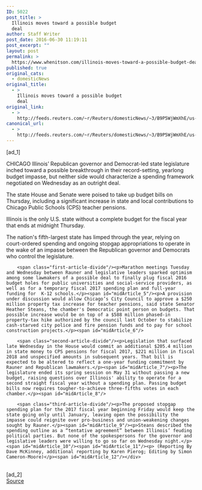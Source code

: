 ```yaml
---
ID: 5022
post_title: >
  Illinois moves toward a possible budget
  deal
author: Staff Writer
post_date: 2016-06-30 11:19:11
post_excerpt: ""
layout: post
permalink: >
  https://www.whenitson.com/illinois-moves-toward-a-possible-budget-deal/
published: true
original_cats:
  - domesticNews
original_title:
  - >
    Illinois moves toward a possible budget
    deal
original_link:
  - >
    http://feeds.reuters.com/~r/Reuters/domesticNews/~3/B9P5WjWmXhE/us-illinois-budget-idUSKCN0ZG16N
canonical_url:
  - >
    http://feeds.reuters.com/~r/Reuters/domesticNews/~3/B9P5WjWmXhE/us-illinois-budget-idUSKCN0ZG16N
---
```

 [ad_1]
<br><div id="articleText">
<span id="midArticle_start"/>

<span id="midArticle_0"/><span class="focusParagraph" readability="6"><p><span class="articleLocation">CHICAGO</span> Illinois’ Republican governor and Democrat-led state legislature inched toward a possible breakthrough in their record-setting, yearlong budget impasse, but neither side would characterize a spending framework negotiated on Wednesday as an outright deal.</p></span><span id="midArticle_1"/><p>The state House and Senate were poised to take up budget bills on Thursday, including a significant increase in state and local contributions to Chicago Public Schools (CPS) teacher pensions. </p><span id="midArticle_2"/><p>Illinois is the only U.S. state without a complete budget for the fiscal year that ends at midnight Thursday.</p><span id="midArticle_3"/><p>The nation's fifth-largest state has limped through the year, relying on court-ordered spending and ongoing stopgap appropriations to operate in the wake of an impasse between the Republican governor and Democrats who control the legislature.</p><span id="midArticle_4"/>
        
        <span class="first-article-divide"/><p>Marathon meetings Tuesday and Wednesday between Rauner and legislative leaders sparked optimism among some lawmakers of a possible deal to finally plug fiscal 2016 budget holes for public universities and social-service providers, as well as for a temporary fiscal 2017 spending plan and full-year funding for  K-12 schools.</p><span id="midArticle_5"/><p>A provision under discussion would allow Chicago’s City Council to approve a $250 million property tax increase for teacher pensions, said state Senator Heather Steans, the chamber's Democratic point person on budgets. That possible increase would be on top of a $588 million phased-in property-tax hike authorized by the council last October to stabilize cash-starved city police and fire pension funds and to pay for school construction projects.</p><span id="midArticle_6"/>
        
        <span class="second-article-divide"/><p>Legislation that surfaced late Wednesday in the House would commit an additional $205.4 million in state money to CPS pensions for fiscal 2017, $221 million in fiscal 2018 and unspecified amounts in subsequent years. That bill is expected to be altered to reflect a one-year funding commitment by Rauner and Republican lawmakers.</p><span id="midArticle_7"/><p>The legislature ended its spring session on May 31 without passing a new budget, raising questions over Illinois' ability to operate for a second straight fiscal year without a spending plan. Passing budget bills now requires tougher-to-achieve three-fifths votes in each chamber.</p><span id="midArticle_8"/>
        
        <span class="third-article-divide"/><p>The proposed stopgap spending plan for the 2017 fiscal year beginning Friday would keep the state going only until January, leaving open the possibility the impasse could reignite over pro-business and union-weakening changes sought by Rauner.</p><span id="midArticle_9"/><p>Steans described the spending outline as a “tentative agreement” between Illinois’ feuding political parties. But none of the spokespersons for the governor and legislative leaders were willing to go so far on Wednesday night.</p><span id="midArticle_10"/><span id="midArticle_11"/><p> (Reporting By Dave McKinney, additional reporting by Karen Pierog; Editing by Simon Cameron-Moore)</p><span id="midArticle_12"/></div>
<br>[ad_2]
<br><a href="http://feeds.reuters.com/~r/Reuters/domesticNews/~3/B9P5WjWmXhE/us-illinois-budget-idUSKCN0ZG16N">Source </a>